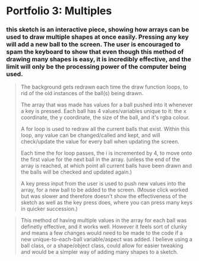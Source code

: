 # Portfolio 3: Multiples

### this sketch is an interactive piece, showing how arrays can be used to draw multiple shapes at once easily. Pressing any key will add a new ball to the screen. The user is encouraged to spam the keyboard to show that even though this method of drawing many shapes is easy, it is incredibly effective, and the limit will only be the processing power of the computer being used.

> The background gets redrawn each time the draw function loops, to rid of the old instances of the ball(s) being drawn.
>
> The array that was made has values for a ball pushed into it whenever a key is pressed. Each ball has 4 values/variables unique to it: the x coordinate, the y coordinate, the size of the ball, and it's rgba colour.
>
> A for loop is used to redraw all the current balls that exist. Within this loop, any value can be changed/called and kept, and will check/update the value for every ball when updating the screen.
>
> Each time the for loop passes, the i is incremented by 4, to move onto the first value for the next ball in the array. (unless the end of the array is reached, at which point all current balls have been drawn and the balls will be checked and updated again.)
>
> A key press input from the user is used to push new values into the array, for a new ball to be added to the screen. (Mouse click worked but was slower and therefore doesn't show the effectiveness of the sketch as well as the key press does, where you can press many keys in quicker succession.)

> This method of having multiple values in the array for each ball was definetly effective, and it works well. However it feels sort of clunky and means a few changes would need to be made to the code if a new unique-to-each-ball variable/aspect was added. I believe using a ball class, or a shape/object class, could allow for easier tweaking and would be a simpler way of adding many shapes to a sketch.